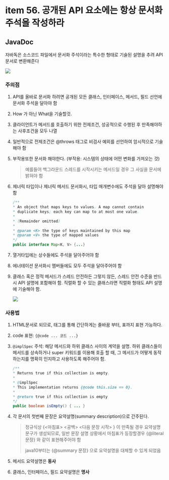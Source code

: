 # item 56. 공개된 API 요소에는 항상 문서화 주석을 작성하라

## JavaDoc

자바독은 소스코드 파일에서 문서화 주석이라는 특수한 형태로 기술된 설명을 추려 API문서로 변환해준다


![](https://user-images.githubusercontent.com/16698414/89122742-caf71f80-d504-11ea-909c-068398c278f3.png)







### 주의점

1. API를 올바로 문서화 하려면 공개된 모든 클래스, 인터페이스, 메서드, 필드 선언에 문서화 주석을 달아야 함

2. How 가 아닌 What을 기술할것.

3. 클라이언트가 메서드를 호출하기 위한 전제조건, 성공적으로 수행된 후 만족해야하는 사후조건을 모두 나열

4. 일반적으로 전제조건은 @throws 태그로 비검사 예외를 선언하여 암시적으로 기술해야 함

5. 부작용또한 문서화 해야한다. (부작용: 시스템의 상태에 어떤 변화를 가져오는 것)

   > 예를들어 백그라운드 스레드를 시작시키는 메서드일 경우 그 사실을 문서에 밝혀야 함

6. 제너릭 타입이나 제너릭 메서드 문서화시, 타입 매개변수에도 주석을 달아 설명해야함

   ```java
   /**
   * An object that maps keys to values. A map cannot contain
   * duplicate keys; each key can map to at most one value.
   *
   * (Remainder omitted)
   *
   * @param <K> the type of keys maintained by this map
   * @param <V> the type of mapped values
   */
   public interface Map<K, V> {...}
   ```

7. 열거타입에는 상수들에도 주석을 달아주어야 함

8. 에너테이션 문서화시 멤버들에도 모두 주석을 달아주어야 함

9. 클래스 혹은 정적 메서드가 스레드 안전하든 그렇지 않든, 스레드 안전 수준을 반드시 API 설명에 포함해야 함. 직렬화 할 수 있는 클래스라면 직렬화 형태도 API 설명에 기술해야 함.

   ![](https://user-images.githubusercontent.com/16698414/89122737-bfa3f400-d504-11ea-833d-91af22222f07.png)





### 사용법

1. HTML문서로 되므로, 태그를 통해 간단하게는 줄바꿈 부터, 표까지 표현 가능하다.

2. code 표현:  `{@code ... 코드 ...}` 

3. `@implSpec` 주석: 해당 메서드와 하위 클래스 사이의 계약을 설명. 하위 클래스들이 메서드를 상속하거나 super 키워드를 이용해 호출 할 때, 그 메서드가 어떻게 동작하는지를 명확히 인지하고 사용하도록 해주어야 함.

   ```java
   /**
   * Returns true if this collection is empty.
   *
   * @implSpec
   * This implementation returns {@code this.size == 0}.
   *
   * @return true if this collection is empty
   */
   public boolean isEmpty() { ... }
   ```

4. 각 문서의 첫번째 문장은 요약설명(summary description)으로 간주된다.

   > 정규식상 {<마침표> <공백> <다음 문장 시작> } 이 만족될 경우 요약설명 문구가 생성되므로, 일반 문장 설명 상황에서 마침표가 등장할경우 {@literal 문장} 와 같이 표현해주어야 함
   >
   > java10부터는 {@summary 문장} 으로 요약설명을 대체할 수 있게 되었음

5. 메서드 요약설명은 **동사**
6. 클래스, 인터페이스, 필드 요약설명은 **명사**

